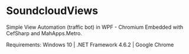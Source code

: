 # SoundcloudViews

Simple View Automation (traffic bot) in WPF - Chromium Embedded with CefSharp and MahApps.Metro.

Requirements: Windows 10 |  .NET Framework 4.6.2 | Google Chrome
